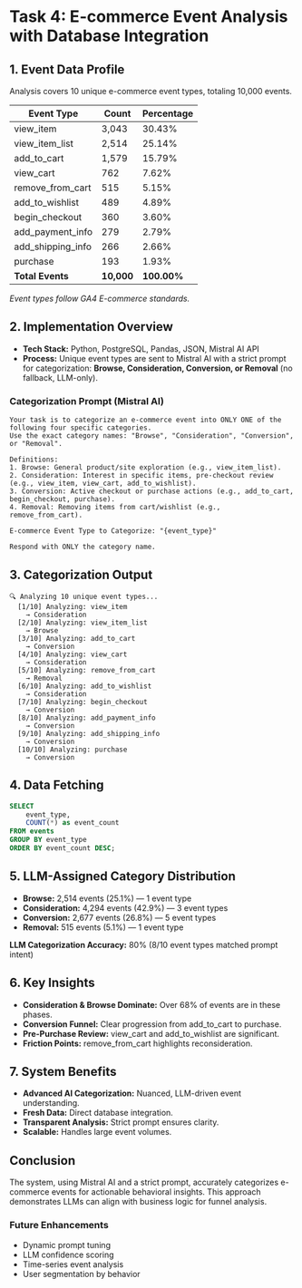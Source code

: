 # Task 4: E-commerce Event Analysis with Database Integration

## 1. Event Data Profile 

Analysis covers 10 unique e-commerce event types, totaling 10,000 events.

| Event Type          | Count | Percentage |
|---------------------|-------|------------|
| view_item           | 3,043 | 30.43%     |
| view_item_list      | 2,514 | 25.14%     |
| add_to_cart         | 1,579 | 15.79%     |
| view_cart           | 762   | 7.62%      |
| remove_from_cart    | 515   | 5.15%      |
| add_to_wishlist     | 489   | 4.89%      |
| begin_checkout      | 360   | 3.60%      |
| add_payment_info    | 279   | 2.79%      |
| add_shipping_info   | 266   | 2.66%      |
| purchase            | 193   | 1.93%      |
| **Total Events**    | **10,000** | **100.00%** |

*Event types follow GA4 E-commerce standards.* 

## 2. Implementation Overview

- **Tech Stack:** Python, PostgreSQL, Pandas, JSON, Mistral AI API
- **Process:** Unique event types are sent to Mistral AI with a strict prompt for categorization: **Browse, Consideration, Conversion, or Removal** (no fallback, LLM-only).

### Categorization Prompt (Mistral AI)
```text
Your task is to categorize an e-commerce event into ONLY ONE of the following four specific categories.
Use the exact category names: "Browse", "Consideration", "Conversion", or "Removal".

Definitions:
1. Browse: General product/site exploration (e.g., view_item_list).
2. Consideration: Interest in specific items, pre-checkout review (e.g., view_item, view_cart, add_to_wishlist).
3. Conversion: Active checkout or purchase actions (e.g., add_to_cart, begin_checkout, purchase).
4. Removal: Removing items from cart/wishlist (e.g., remove_from_cart).

E-commerce Event Type to Categorize: "{event_type}"

Respond with ONLY the category name.
```

## 3. Categorization Output

```
🔍 Analyzing 10 unique event types...
  [1/10] Analyzing: view_item
    → Consideration
  [2/10] Analyzing: view_item_list
    → Browse
  [3/10] Analyzing: add_to_cart
    → Conversion
  [4/10] Analyzing: view_cart
    → Consideration
  [5/10] Analyzing: remove_from_cart
    → Removal
  [6/10] Analyzing: add_to_wishlist
    → Consideration
  [7/10] Analyzing: begin_checkout
    → Conversion
  [8/10] Analyzing: add_payment_info
    → Conversion
  [9/10] Analyzing: add_shipping_info
    → Conversion
  [10/10] Analyzing: purchase
    → Conversion
```

## 4. Data Fetching

```sql
SELECT
    event_type,
    COUNT(*) as event_count
FROM events
GROUP BY event_type
ORDER BY event_count DESC;
```

## 5. LLM-Assigned Category Distribution

- **Browse:** 2,514 events (25.1%) — 1 event type
- **Consideration:** 4,294 events (42.9%) — 3 event types
- **Conversion:** 2,677 events (26.8%) — 5 event types
- **Removal:** 515 events (5.1%) — 1 event type

**LLM Categorization Accuracy:** 80% (8/10 event types matched prompt intent)

## 6. Key Insights

- **Consideration & Browse Dominate:** Over 68% of events are in these phases.
- **Conversion Funnel:** Clear progression from add_to_cart to purchase.
- **Pre-Purchase Review:** view_cart and add_to_wishlist are significant.
- **Friction Points:** remove_from_cart highlights reconsideration.

## 7. System Benefits

- **Advanced AI Categorization:** Nuanced, LLM-driven event understanding.
- **Fresh Data:** Direct database integration.
- **Transparent Analysis:** Strict prompt ensures clarity.
- **Scalable:** Handles large event volumes.

## Conclusion

The system, using Mistral AI and a strict prompt, accurately categorizes e-commerce events for actionable behavioral insights. This approach demonstrates LLMs can align with business logic for funnel analysis.

### Future Enhancements

- Dynamic prompt tuning
- LLM confidence scoring
- Time-series event analysis
- User segmentation by behavior
